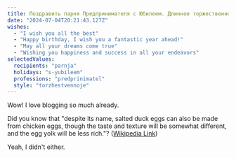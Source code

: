 ```yaml
---
title: Поздравить парня Предпринимателя с Юбилеем. Длинное торжественное
date: "2024-07-04T20:21:43.127Z"
wishes:
  - "I wish you all the best"
  - "Happy birthday, I wish you a fantastic year ahead!"
  - "May all your dreams come true"
  - "Wishing you happiness and success in all your endeavors"
selectedValues:
  recipients: "parnja"
  holidays: "s-yubileem"
  professions: "predprinimatel"
  style: "torzhestvennoje"
---
```


Wow! I love blogging so much already.

Did you know that "despite its name, salted duck eggs can also be made from
chicken eggs, though the taste and texture will be somewhat different, and the
egg yolk will be less rich."?
([Wikipedia Link](https://en.wikipedia.org/wiki/Salted_duck_egg))

Yeah, I didn't either.
